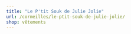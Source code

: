 ```yaml
---
title: "Le P'tit Souk de Julie Jolie"
url: /cormeilles/le-ptit-souk-de-julie-jolie/
shop: vêtements
---
```

